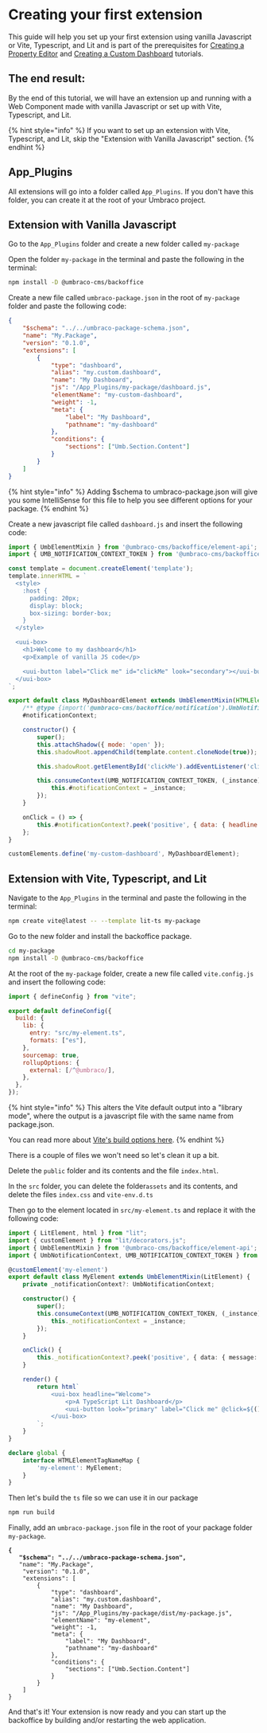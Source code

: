 # Creating your first extension

This guide will help you set up your first extension using vanilla Javascript or Vite, Typescript, and Lit and is part of the prerequisites for [Creating a Property Editor](broken-reference) and [Creating a Custom Dashboard](creating-a-custom-dashboard.md) tutorials.

## The end result:

By the end of this tutorial, we will have an extension up and running with a Web Component made with vanilla Javascript or set up with Vite, Typescript, and Lit.

{% hint style="info" %}
If you want to set up an extension with Vite, Typescript, and Lit, skip the "Extension with Vanilla Javascript" section.
{% endhint %}

## App\_Plugins

All extensions will go into a folder called `App_Plugins`. If you don't have this folder, you can create it at the root of your Umbraco project.

## Extension with Vanilla Javascript

Go to the `App_Plugins` folder and create a new folder called `my-package`

&#x20;Open the folder `my-package` in the terminal and paste the following in the terminal:

```bash
npm install -D @umbraco-cms/backoffice
```

Create a new file called `umbraco-package.json` in the root of `my-package` folder and paste the following code:

```json
{
	"$schema": "../../umbraco-package-schema.json",
	"name": "My.Package",
	"version": "0.1.0",
	"extensions": [
		{
			"type": "dashboard",
			"alias": "my.custom.dashboard",
			"name": "My Dashboard",
			"js": "/App_Plugins/my-package/dashboard.js",
			"elementName": "my-custom-dashboard",
			"weight": -1,
			"meta": {
				"label": "My Dashboard",
				"pathname": "my-dashboard"
			},
			"conditions": {
				"sections": ["Umb.Section.Content"]
			}
		}
	]
}
```

{% hint style="info" %}
Adding $schema to umbraco-package.json will give you some IntelliSense for this file to help you see different options for your package.
{% endhint %}

Create a new javascript file called `dashboard.js` and insert the following code:

```javascript
import { UmbElementMixin } from '@umbraco-cms/backoffice/element-api';
import { UMB_NOTIFICATION_CONTEXT_TOKEN } from '@umbraco-cms/backoffice/notification';

const template = document.createElement('template');
template.innerHTML = `
  <style>
    :host {
      padding: 20px;
      display: block;
      box-sizing: border-box;
    }
  </style>

  <uui-box>
    <h1>Welcome to my dashboard</h1>
    <p>Example of vanilla JS code</p>

    <uui-button label="Click me" id="clickMe" look="secondary"></uui-button>
  </uui-box>
`;

export default class MyDashboardElement extends UmbElementMixin(HTMLElement) {
	/** @type {import('@umbraco-cms/backoffice/notification').UmbNotificationContext} */
	#notificationContext;

	constructor() {
		super();
		this.attachShadow({ mode: 'open' });
		this.shadowRoot.appendChild(template.content.cloneNode(true));

		this.shadowRoot.getElementById('clickMe').addEventListener('click', this.onClick.bind(this));

		this.consumeContext(UMB_NOTIFICATION_CONTEXT_TOKEN, (_instance) => {
			this.#notificationContext = _instance;
		});
	}

	onClick = () => {
		this.#notificationContext?.peek('positive', { data: { headline: 'Hello' } });
	};
}

customElements.define('my-custom-dashboard', MyDashboardElement);
```

## Extension with Vite, Typescript, and Lit

Navigate to the `App_Plugins` in the terminal and paste the following in the terminal:

```bash
npm create vite@latest -- --template lit-ts my-package
```

Go to the new folder and install the backoffice package.

```bash
cd my-package
npm install -D @umbraco-cms/backoffice
```

At the root of the `my-package` folder, create a new file called `vite.config.js` and insert the following code:

```javascript
import { defineConfig } from "vite";

export default defineConfig({
  build: {
    lib: {
      entry: "src/my-element.ts",
      formats: ["es"],
    },
    sourcemap: true,
    rollupOptions: {
      external: [/^@umbraco/],
    },
  },
});
```

{% hint style="info" %}
This alters the Vite default output into a "library mode", where the output is a javascript file with the same name from package.json.

You can read more about [Vite's build options here](https://vitejs.dev/config/build-options.html#build-lib).
{% endhint %}

There is a couple of files we won't need so let's clean it up a bit.

Delete the `public` folder and its contents and the file `index.html`.

In the `src` folder, you can delete the folder`assets` and its contents, and delete the files `index.css` and `vite-env.d.ts`

Then go to the element located in `src/my-element.ts` and replace it with the following code:

```typescript
import { LitElement, html } from "lit";
import { customElement } from "lit/decorators.js";
import { UmbElementMixin } from '@umbraco-cms/backoffice/element-api';
import { UmbNotificationContext, UMB_NOTIFICATION_CONTEXT_TOKEN } from '@umbraco-cms/backoffice/notification';

@customElement('my-element')
export default class MyElement extends UmbElementMixin(LitElement) {
	private _notificationContext?: UmbNotificationContext;

	constructor() {
		super();
		this.consumeContext(UMB_NOTIFICATION_CONTEXT_TOKEN, (_instance) => {
			this._notificationContext = _instance;
		});
	}

	onClick() {
		this._notificationContext?.peek('positive', { data: { message: '#h5yr' } });
	}

	render() {
		return html`
			<uui-box headline="Welcome">
				<p>A TypeScript Lit Dashboard</p>
				<uui-button look="primary" label="Click me" @click=${() => this.onClick()}></uui-button>
			</uui-box>
		`;
	}
}

declare global {
	interface HTMLElementTagNameMap {
		'my-element': MyElement;
	}
}
```

Then let's build the `ts` file so we can use it in our package

```bash
npm run build
```

Finally, add an `umbraco-package.json` file in the root of your package folder `my-package`.

<pre class="language-json"><code class="lang-json"><strong>{
</strong><strong>	"$schema": "../../umbraco-package-schema.json",
</strong>	"name": "My.Package",
	"version": "0.1.0",
	"extensions": [
		{
			"type": "dashboard",
			"alias": "my.custom.dashboard",
			"name": "My Dashboard",
			"js": "/App_Plugins/my-package/dist/my-package.js",
			"elementName": "my-element",
			"weight": -1,
			"meta": {
				"label": "My Dashboard",
				"pathname": "my-dashboard"
			},
			"conditions": {
				"sections": ["Umb.Section.Content"]
			}
		}
	]
}
</code></pre>

And that's it! Your extension is now ready and you can start up the backoffice by building and/or restarting the web application.
